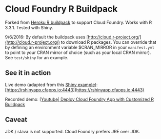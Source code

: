 # Cloud Foundry R Buildpack

Forked from [Heroku R buildpack](https://github.com/virtualstaticvoid/heroku-buildpack-r) to support Cloud Foundry. Works with R 3.3.1. Tested with Shiny. 

9/6/2016: By default the buildpack uses [http://cloud.r-project.org/](http://cloud.r-project.org/) to download R packages. You can override that by defining an environment variable $CRAN_MIRROR in your `manifest.yml` to point to your CRAN mirror of choice (such as your local CRAN mirror). See `test/shiny` for an example.

## See it in action

Live demo (adapted from this [Shiny example](http://shiny.rstudio.com/gallery/kmeans-example.html)): [https://rshinyapp.cfapps.io:4443](https://rshinyapp.cfapps.io:4443)

Recorded demo: [[Youtube] Deploy Cloud Foundry App with Customized R Buildpack](https://youtu.be/zDdU8_B2t8Y)

## Caveat
JDK / rJava is not supported. Cloud Foundry prefers JRE over JDK.
